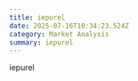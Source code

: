 ```yaml
---
title: iepurel
date: 2025-07-16T10:34:23.524Z
category: Market Analysis
summary: iepurel
---
```

i﻿epurel